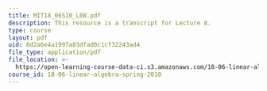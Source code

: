 ```yaml
---
title: MIT18_06S10_L08.pdf
description: This resource is a transcript for Lecture 8.
type: course
layout: pdf
uid: 8d2a6e4a1997a83dfad0c1cf32243ad4
file_type: application/pdf
file_location: >-
  https://open-learning-course-data-ci.s3.amazonaws.com/18-06-linear-algebra-spring-2010/8d2a6e4a1997a83dfad0c1cf32243ad4_MIT18_06S10_L08.pdf
course_id: 18-06-linear-algebra-spring-2010
---
```

